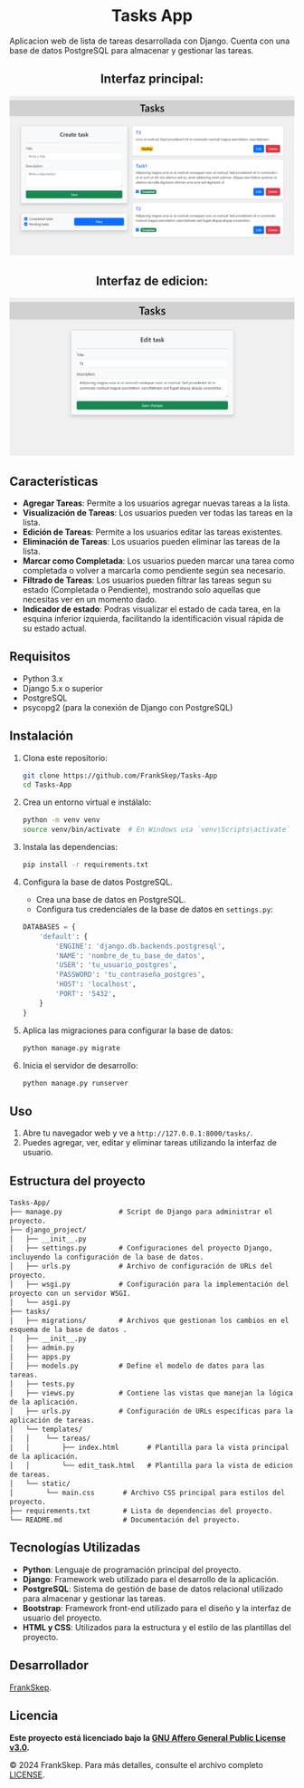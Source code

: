 # <h1 align="center">Tasks App</h1>

Aplicacion web de lista de tareas desarrollada con Django. Cuenta con una base de datos PostgreSQL para almacenar y gestionar las tareas.

## <h2 align="center">Interfaz principal:</h2>
![ImagenInterfaz](https://raw.githubusercontent.com/FrankSkep/Tasks-App/main/tasks/static/preview/main.png)
## <h2 align="center">Interfaz de edicion:</h2>
![ImagenEdit](https://raw.githubusercontent.com/FrankSkep/Tasks-App/main/tasks/static/preview/edit.png)


## Características

- **Agregar Tareas**: Permite a los usuarios agregar nuevas tareas a la lista.
- **Visualización de Tareas**: Los usuarios pueden ver todas las tareas en la lista.
- **Edición de Tareas**: Permite a los usuarios editar las tareas existentes.
- **Eliminación de Tareas**: Los usuarios pueden eliminar las tareas de la lista.
- **Marcar como Completada**: Los usuarios pueden marcar una tarea como completada o volver a marcarla como pendiente según sea necesario.
- **Filtrado de Tareas**: Los usuarios pueden filtrar las tareas segun su estado (Completada o Pendiente), mostrando solo aquellas que necesitas ver en un momento dado.
- **Indicador de estado**: Podras visualizar el estado de cada tarea, en la esquina inferior izquierda, facilitando la identificación visual rápida de su estado actual.

## Requisitos

- Python 3.x
- Django 5.x o superior
- PostgreSQL
- psycopg2 (para la conexión de Django con PostgreSQL)

## Instalación

1. Clona este repositorio:
    ```sh
    git clone https://github.com/FrankSkep/Tasks-App
    cd Tasks-App
    ```

2. Crea un entorno virtual e instálalo:
    ```sh
    python -m venv venv
    source venv/bin/activate  # En Windows usa `venv\Scripts\activate`
    ```

3. Instala las dependencias:
    ```sh
    pip install -r requirements.txt
    ```

4. Configura la base de datos PostgreSQL.
    - Crea una base de datos en PostgreSQL.
    - Configura tus credenciales de la base de datos en `settings.py`:

    ```python
    DATABASES = {
        'default': {
            'ENGINE': 'django.db.backends.postgresql',
            'NAME': 'nombre_de_tu_base_de_datos',
            'USER': 'tu_usuario_postgres',
            'PASSWORD': 'tu_contraseña_postgres',
            'HOST': 'localhost',
            'PORT': '5432',
        }
    }
    ```

5. Aplica las migraciones para configurar la base de datos:
    ```sh
    python manage.py migrate
    ```


6. Inicia el servidor de desarrollo:
    ```sh
    python manage.py runserver
    ```

## Uso

1. Abre tu navegador web y ve a `http://127.0.0.1:8000/tasks/`.
2. Puedes agregar, ver, editar y eliminar tareas utilizando la interfaz de usuario.

## Estructura del proyecto

```plaintext
Tasks-App/
├── manage.py              # Script de Django para administrar el proyecto.
├── django_project/
│   ├── __init__.py
│   ├── settings.py        # Configuraciones del proyecto Django, incluyendo la configuración de la base de datos.
│   ├── urls.py            # Archivo de configuración de URLs del proyecto.
│   ├── wsgi.py            # Configuración para la implementación del proyecto con un servidor WSGI.
│   └── asgi.py
├── tasks/
│   ├── migrations/        # Archivos que gestionan los cambios en el esquema de la base de datos .
│   ├── __init__.py
│   ├── admin.py
│   ├── apps.py
│   ├── models.py          # Define el modelo de datos para las tareas.
│   ├── tests.py
│   ├── views.py           # Contiene las vistas que manejan la lógica de la aplicación.
│   ├── urls.py            # Configuración de URLs específicas para la aplicación de tareas.
│   └── templates/
│   │    └── tareas/
│   │        ├── index.html       # Plantilla para la vista principal de la aplicación.
│   │        └── edit_task.html   # Plantilla para la vista de edicion de tareas.
│   └── static/
│        └── main.css       # Archivo CSS principal para estilos del proyecto.
├── requirements.txt        # Lista de dependencias del proyecto.
└── README.md               # Documentación del proyecto.
```

## Tecnologías Utilizadas

- **Python**: Lenguaje de programación principal del proyecto.
- **Django**: Framework web utilizado para el desarrollo de la aplicación.
- **PostgreSQL**: Sistema de gestión de base de datos relacional utilizado para almacenar y gestionar las tareas.
- **Bootstrap**: Framework front-end utilizado para el diseño y la interfaz de usuario del proyecto.
- **HTML y CSS**: Utilizados para la estructura y el estilo de las plantillas del proyecto.

## Desarrollador

[FrankSkep](https://github.com/FrankSkep).

## Licencia

**Este proyecto está licenciado bajo la [GNU Affero General Public License v3.0](https://www.gnu.org/licenses/agpl-3.0.html).**

© 2024 FrankSkep. Para más detalles, consulte el archivo completo [LICENSE](LICENSE).
